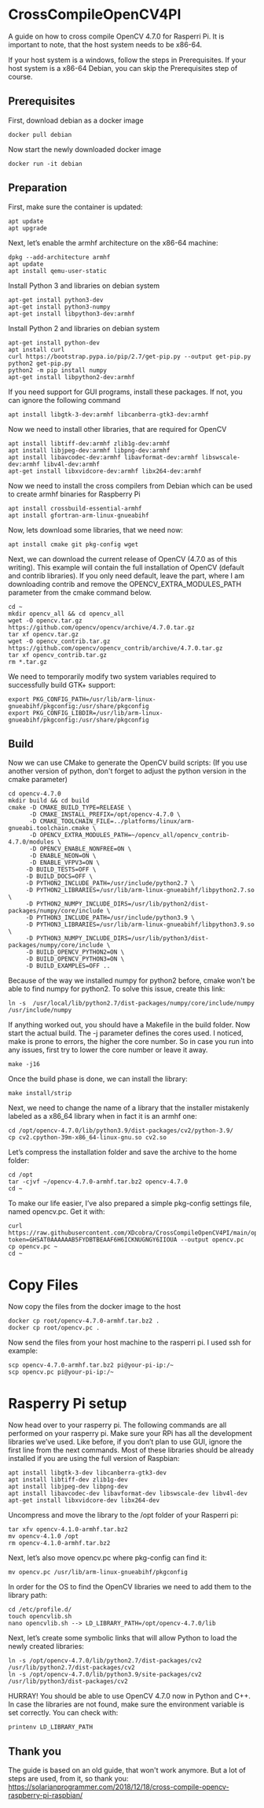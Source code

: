 # CrossCompileOpenCV4PI
A guide on how to cross compile OpenCV 4.7.0 for Rasperri Pi.
It is important to note, that the host system needs to be x86-64.

If your host system is a windows, follow the steps in Prerequisites. If your host system is a x86-64 Debian, you can skip the Prerequisites step of course.

## Prerequisites
First, download debian as a docker image
```
docker pull debian
```
Now start the newly downloaded docker image
```
docker run -it debian
```

## Preparation
First, make sure the container is updated:
```
apt update
apt upgrade
```
Next, let’s enable the armhf architecture on the x86-64 machine:
```
dpkg --add-architecture armhf
apt update
apt install qemu-user-static
```
Install Python 3 and libraries on debian system
```
apt-get install python3-dev
apt-get install python3-numpy
apt-get install libpython3-dev:armhf
```
Install Python 2 and libraries on debian system
```
apt-get install python-dev
apt install curl
curl https://bootstrap.pypa.io/pip/2.7/get-pip.py --output get-pip.py
python2 get-pip.py
python2 -m pip install numpy
apt-get install libpython2-dev:armhf
```
If you need support for GUI programs, install these packages. If not, you can ignore the following command
```
apt install libgtk-3-dev:armhf libcanberra-gtk3-dev:armhf
```
Now we need to install other libraries, that are required for OpenCV
```
apt install libtiff-dev:armhf zlib1g-dev:armhf
apt install libjpeg-dev:armhf libpng-dev:armhf
apt install libavcodec-dev:armhf libavformat-dev:armhf libswscale-dev:armhf libv4l-dev:armhf
apt-get install libxvidcore-dev:armhf libx264-dev:armhf
```
Now we need to install the cross compilers from Debian which can be used to create armhf binaries for Raspberry Pi
```
apt install crossbuild-essential-armhf
apt install gfortran-arm-linux-gnueabihf
```
Now, lets download some libraries, that we need now:
```
apt install cmake git pkg-config wget
```
Next, we can download the current release of OpenCV (4.7.0 as of this writing). This example will contain the full installation of OpenCV (default and contrib libraries). If you only need default, leave the part, where I am downloading contrib and remove the OPENCV_EXTRA_MODULES_PATH parameter from the cmake command below.
```
cd ~
mkdir opencv_all && cd opencv_all
wget -O opencv.tar.gz https://github.com/opencv/opencv/archive/4.7.0.tar.gz
tar xf opencv.tar.gz
wget -O opencv_contrib.tar.gz https://github.com/opencv/opencv_contrib/archive/4.7.0.tar.gz
tar xf opencv_contrib.tar.gz
rm *.tar.gz
```
We need to temporarily modify two system variables required to successfully build GTK+ support:
```
export PKG_CONFIG_PATH=/usr/lib/arm-linux-gnueabihf/pkgconfig:/usr/share/pkgconfig
export PKG_CONFIG_LIBDIR=/usr/lib/arm-linux-gnueabihf/pkgconfig:/usr/share/pkgconfig
```

## Build
Now we can use CMake to generate the OpenCV build scripts:
(If you use another version of python, don't forget to adjust the python version in the cmake parameter)
```
cd opencv-4.7.0
mkdir build && cd build
cmake -D CMAKE_BUILD_TYPE=RELEASE \
      -D CMAKE_INSTALL_PREFIX=/opt/opencv-4.7.0 \
      -D CMAKE_TOOLCHAIN_FILE=../platforms/linux/arm-gnueabi.toolchain.cmake \
      -D OPENCV_EXTRA_MODULES_PATH=~/opencv_all/opencv_contrib-4.7.0/modules \
      -D OPENCV_ENABLE_NONFREE=ON \
      -D ENABLE_NEON=ON \
      -D ENABLE_VFPV3=ON \
     -D BUILD_TESTS=OFF \
     -D BUILD_DOCS=OFF \
     -D PYTHON2_INCLUDE_PATH=/usr/include/python2.7 \
     -D PYTHON2_LIBRARIES=/usr/lib/arm-linux-gnueabihf/libpython2.7.so \
     -D PYTHON2_NUMPY_INCLUDE_DIRS=/usr/lib/python2/dist-packages/numpy/core/include \
     -D PYTHON3_INCLUDE_PATH=/usr/include/python3.9 \
     -D PYTHON3_LIBRARIES=/usr/lib/arm-linux-gnueabihf/libpython3.9.so \
     -D PYTHON3_NUMPY_INCLUDE_DIRS=/usr/lib/python3/dist-packages/numpy/core/include \
     -D BUILD_OPENCV_PYTHON2=ON \
     -D BUILD_OPENCV_PYTHON3=ON \
     -D BUILD_EXAMPLES=OFF ..
```
Because of the way we installed numpy for python2 before, cmake won't be able to find numpy for python2. To solve this issue, create this link:
```
ln -s  /usr/local/lib/python2.7/dist-packages/numpy/core/include/numpy /usr/include/numpy
```
If anything worked out, you should have a Makefile in the build folder. Now start the actual build. The -j parameter defines the cores used. I noticed, make is prone to errors, the higher the core number. So in case you run into any issues, first try to lower the core number or leave it away.
```
make -j16
```
Once the build phase is done, we can install the library:
```
make install/strip
```
Next, we need to change the name of a library that the installer mistakenly labeled as a x86_64 library when in fact it is an armhf one:
```
cd /opt/opencv-4.7.0/lib/python3.9/dist-packages/cv2/python-3.9/
cp cv2.cpython-39m-x86_64-linux-gnu.so cv2.so
```
Let’s compress the installation folder and save the archive to the home folder:
```
cd /opt
tar -cjvf ~/opencv-4.7.0-armhf.tar.bz2 opencv-4.7.0
cd ~
```
To make our life easier, I’ve also prepared a simple pkg-config settings file, named opencv.pc. Get it with:
```
curl https://raw.githubusercontent.com/XDcobra/CrossCompileOpenCV4PI/main/opencv.pc?token=GHSAT0AAAAAAB5FYDBTBEAAF6H6ICKNUGNGY6IIOUA --output opencv.pc
cp opencv.pc ~
cd ~
```

# Copy Files
Now copy the files from the docker image to the host
```
docker cp root/opencv-4.7.0-armhf.tar.bz2 .
docker cp root/opencv.pc .
```
Now send the files from your host machine to the rasperri pi. I used ssh for example:
```
scp opencv-4.7.0-armhf.tar.bz2 pi@your-pi-ip:/~
scp opencv.pc pi@your-pi-ip:/~
```

# Rasperry Pi setup
Now head over to your rasperry pi. The following commands are all performed on your rasperry pi.
Make sure your RPi has all the development libraries we’ve used. Like before, if you don’t plan to use GUI, ignore the first line from the next commands. Most of these libraries should be already installed if you are using the full version of Raspbian:
```
apt install libgtk-3-dev libcanberra-gtk3-dev
apt install libtiff-dev zlib1g-dev
apt install libjpeg-dev libpng-dev
apt install libavcodec-dev libavformat-dev libswscale-dev libv4l-dev
apt-get install libxvidcore-dev libx264-dev
```
Uncompress and move the library to the /opt folder of your Rasperri pi:
```
tar xfv opencv-4.1.0-armhf.tar.bz2
mv opencv-4.1.0 /opt
rm opencv-4.1.0-armhf.tar.bz2
```
Next, let’s also move opencv.pc where pkg-config can find it:
```
mv opencv.pc /usr/lib/arm-linux-gnueabihf/pkgconfig
```
In order for the OS to find the OpenCV libraries we need to add them to the library path:
```
cd /etc/profile.d/
touch opencvlib.sh
nano opencvlib.sh --> LD_LIBRARY_PATH=/opt/opencv-4.7.0/lib
```
Next, let’s create some symbolic links that will allow Python to load the newly created libraries:
```
ln -s /opt/opencv-4.7.0/lib/python2.7/dist-packages/cv2 /usr/lib/python2.7/dist-packages/cv2
ln -s /opt/opencv-4.7.0/lib/python3.9/site-packages/cv2 /usr/lib/python3/dist-packages/cv2
```
HURRAY! You should be able to use OpenCV 4.7.0 now in Python and C++. In case the libraries are not found, make sure the environment variable is set correctly. You can check with:
```
printenv LD_LIBRARY_PATH
```

## Thank you
The guide is based on an old guide, that won't work anymore. But a lot of steps are used, from it, so thank you:
https://solarianprogrammer.com/2018/12/18/cross-compile-opencv-raspberry-pi-raspbian/
